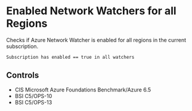 # Enabled Network Watchers for all Regions

Checks if Azure Network Watcher is enabled for all regions in the current subscription.

```ccl
Subscription has enabled == true in all watchers
```

## Controls

* CIS Microsoft Azure Foundations Benchmark/Azure 6.5
* BSI C5/OPS-10
* BSI C5/OPS-13